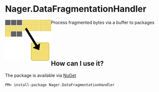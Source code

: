 # Nager.DataFragmentationHandler

<img src="https://raw.githubusercontent.com/nager/Nager.DataFragmentationHandler/main/doc/icon.png" width="150" title="Nager DataFragmentationHandler" alt="Nager DataFragmentationHandler" align="left">

Process fragmented bytes via a buffer to packages
<br>
<br>
<br>
<br>
<br>
<br>

## How can I use it?

The package is available via [NuGet](https://www.nuget.org/packages/Nager.DataFragmentationHandler)
```
PM> install-package Nager.DataFragmentationHandler
```

